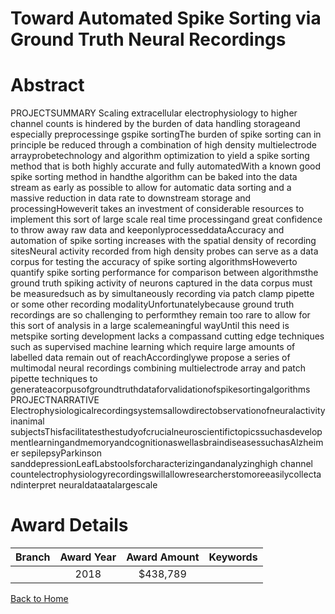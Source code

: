 
Toward Automated Spike Sorting via Ground Truth Neural Recordings
=================================================================

# Abstract


PROJECTSUMMARY
Scaling extracellular electrophysiology to higher channel counts is hindered by the burden of data
handling storageand especially preprocessinge gspike sortingThe burden of spike sorting can in
principle be reduced through a combination of high density multielectrode arrayprobetechnology and
algorithm optimization to yield a spike sorting method that is both highly accurate and fully automatedWith a known good spike sorting method in handthe algorithm can be baked into the data stream
as early as possible to allow for automatic data sorting and a massive reduction in data rate to
downstream storage and processingHoweverit takes an investment of considerable resources to
implement this sort of large scale real time processingand great confidence to throw away raw data and
keeponlyprocesseddataAccuracy and automation of spike sorting increases with the spatial density of recording sitesNeural activity recorded from high density probes can serve as a data corpus for testing the accuracy of
spike sorting algorithmsHoweverto quantify spike sorting performance for comparison between
algorithmsthe ground truth spiking activity of neurons captured in the data corpus must be measuredsuch as by simultaneously recording via patch clamp pipette or some other recording modalityUnfortunatelybecause ground truth recordings are so challenging to performthey remain too rare to
allow for this sort of analysis in a large scalemeaningful wayUntil this need is metspike sorting
development lacks a compassand cutting edge techniques such as supervised machine learning which
require large amounts of labelled data remain out of reachAccordinglywe propose a series of
multimodal neural recordings combining multielectrode array and patch pipette techniques to
generateacorpusofgroundtruthdataforvalidationofspikesortingalgorithms PROJECTNARRATIVE
Electrophysiologicalrecordingsystemsallowdirectobservationofneuralactivityinanimal
subjectsThisfacilitatesthestudyofcrucialneuroscientifictopicssuchasdevelopmentlearningandmemoryandcognitionaswellasbraindiseasessuchasAlzheimer sepilepsyParkinson sanddepressionLeafLabstoolsforcharacterizingandanalyzinghigh channel
countelectrophysiologyrecordingswillallowresearcherstomoreeasilycollectandinterpret
neuraldataatalargescale  

# Award Details

|Branch|Award Year|Award Amount|Keywords|
| :---: | :---: | :---: | :---: |
||2018|$438,789||
  
  


[Back to Home](https://github.com/chrischow/dod_sbir_awards/Reports/JH/#2339)